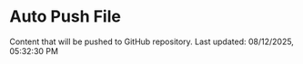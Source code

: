 # Auto Push File

Content that will be pushed to GitHub repository.
Last updated: 08/12/2025, 05:32:30 PM